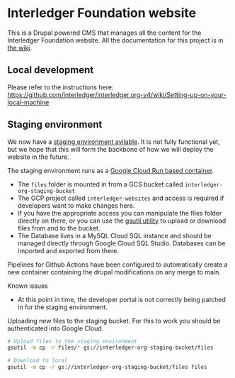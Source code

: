 # Interledger Foundation website

This is a Drupal powered CMS that manages all the content for the Interledger Foundation website. All the documentation for this project is in [the wiki](https://github.com/interledger/interledger.org-v4/wiki).

## Local development

Please refer to the instructions here: https://github.com/interledger/interledger.org-v4/wiki/Setting-up-on-your-local-machine

## Staging environment

We now have a [staging environment avilable](https://interledger-org-staging-395917053417.us-east1.run.app/). It is not fully functional yet, but we hope that this will form the backbone of how we will deploy the website in the future. 

The staging environment runs as a [Google Cloud Run based container](https://console.cloud.google.com/run/detail/us-east1/interledger-org-staging/observability/metrics?hl=en&project=interledger-websites).
- The `files` folder is mounted in from a GCS bucket called `interledger-org-staging-bucket`
- The GCP project called `interledger-websites` and access is required if developers want to make changes here.
- If you have the appropriate access you can manipulate the files folder directly on there, or you can use the [gsutil utility](https://cloud.google.com/storage/docs/gsutil_install) to upload or download files
from and to the bucket.
- The Database lives in a MySQL Cloud SQL instance and should be managed directly through Google Cloud SQL Studio. Databases can be imported and exported from there.

Pipelines for Github Actions have been configured to automatically create a new container containing the drupal modifications on any merge to main.

Known issues
- At this point in time, the developer portal is not correctly being patched in for the staging environment.

Uploading new files to the staging bucket. For this to work you should be authenticated into Google Cloud.
```sh
# Upload files to the staging environment
gsutil -m cp -r files/* gs://interledger-org-staging-bucket/files

# Download to local
gsutil -m cp -r gs://interledger-org-staging-bucket/files files
```

